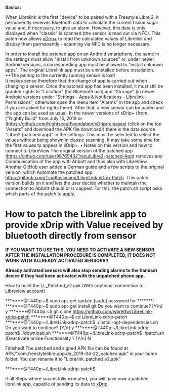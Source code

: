 **Basics:** 

When Librelink is the first "device" to be paired with a Freestyle Libre 2, it permanently receives Bluetooth data to calculate the current tissue sugar value and, if necessary, to give an alarm. 
However, this data is only displayed when "classic" is scanned (the sensor is read out via NFC). This patch now allows [xDrip+](https://github.com/jamorham/xDrip-plus) to read the calculated values of Librelink and display them permanently - scanning via NFC is no longer necessary. 

In order to install the patched app on an Android smartphone, the same in the settings must allow "install from unknown sources" or, under newer Android versions, a corresponding app must be allowed to "install unknown apps". 
The original Librelink app must be uninstalled before installation. **The pairing to the currently running sensor is lost!  
It makes sense therefore that the change of app is carried out when changing a sensor. 
Once the patched app has been installed, it must still be granted rights to "Location" (for Bluetooth use) and "Storage" (in newer Android versions under "Settings - Apps & Notifications - Librelink - Permissions", otherwise open the menu item "Alarms" in the app and check if you are asked for rights there). 
After that, a new sensor can be paired and the app can be used as usual. In the newer versions of xDrip+ (from ["Nightly Build" from July 15, 2019 or (https://github.com/NightscoutFoundation/xDrip/releases) (click on the top "Assets" and download the APK file download)) there is the data source "Libre2 (patched app)" in the settings. This must be selected to select the values without being shown in classic scanning. It may take some time for the first values to appear in xDrip+. • Notes on this version and how to connect to LibreView 
The original version of the patched app (https://github.com/user987654321resu/Libre2-patched-App) removes any Communication of the app with Abbott and thus also with LibreView. 
Another GitHub user added a German guide and a few scripts to the original version, which Automate the patched app: https://github.com/TinoKossmann/LibreLink-xDrip-Patch. This patch version builds on it and lets the user decide whether to maintain the connection to Abbott should or is capped. For this, the patch.sh script asks which parts of the patch to apply. 



# How to patch the Librelink app to provide xDrip with Value received by bluetooth directly from sensor


**IF YOU WANT TO USE THIS, YOU NEED TO ACTIVATE A NEW SENSOR AFTER THE INSTALLATION PROCEDURE IS COMPLETED, IT DOES NOT WORK WITH ALLREADY ACTIVATED SENSORS!!**

**Already activated sensors will also stop sending alarms to the handset device if they had been activated with the unpatched phone app.**

How to build the LL_Patched_v2 apk (With coptional connection to Libreview account)

*******@T440p:~$ sudo apt-get update [sudo] password for *******:
*******@T440p:~$ sudo apt-get install git Do you want to continue? [Y/n] y
*******@T440p:~$ git clone https://github.com/wbrettw/LibreLink-xdrip-patch
*******@T440p:~$ cd LibreLink-xdrip-patch
*******@T440p:~/LibreLink-xdrip-patch$ ./install-apt-dependencies.sh Do you want to continue? [Y/n] y
*******@T440p:~/LibreLink-xdrip-patch$ ./download.sh
*******@T440p:~/LibreLink-xdrip-patch$ ./patch.sh (Deactivate online Functionality ? [Y/n] N


Finished! The patched and signed APK file can be found at APK/"com.freestylelibre.app.de_2019-04-22_patched.apk" in your home folder. You can rename it to "Librelink_patched_v2.apk"

*******@T440p:~/LibreLink-xdrip-patch$



If all Steps where succesfully executed, you will have now a patched librelink app, capable of sending its data to [xDrip](https://github.com/jamorham/xDrip-plus).
